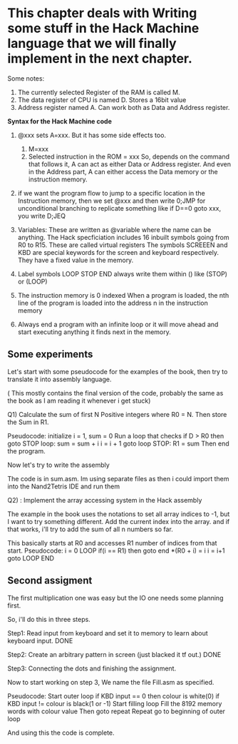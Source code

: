 # This chapter deals with Writing some stuff in the Hack Machine language that we will finally implement in the next chapter. 

Some notes:

1. The currently selected Register of the RAM is called M.
2. The data register of CPU is named D. Stores a 16bit value 
3. Address register named A. Can work both as Data and Address register.

**Syntax for the Hack Machine code**

1. @xxx sets A=xxx. But it has some side effects too.
	1. M=xxx
	2. Selected instruction in the ROM = xxx
	So, depends on the command that follows it, A can act as either Data or Address register.
	And even in the Address part, A can either access the Data memory or the instruction memory.
2. if we want the program flow to jump to a specific location in the Instruction memory, then we set @xxx and then 
	write 0;JMP for unconditional branching
	to replicate something like if D==0 goto xxx, you write D;JEQ

3. Variables:
	These are written as @variable where the name can be anything. 
	The Hack specficiation includes 16 inbuilt symbols going from R0 to R15. These are called virtual registers
	The symbols SCREEEN and KBD are special keywords for the screen and keyboard respectively. They have a fixed value in the memory.

4. Label symbols
	LOOP
	STOP
	END
	always write them within () like (STOP) or (LOOP) 
5. The instruction memory is 0 indexed
	When a program is loaded, the nth line of the program is loaded into the address n in the instruction memory

6. Always end a program with an infinite loop or it will move ahead and start executing anything it finds next in the memory.

## Some experiments
Let's start with some pseudocode for the examples of the book, then try to translate it into assembly language.

( This mostly contains the final version of the code, probably the same as the book as I am reading it whenever i get stuck)


Q1) Calculate the sum of first N Positive integers where R0 = N. Then store the Sum in R1.

Pseudocode:
	initialize i = 1, sum = 0
	Run a loop that checks if D > R0 then goto STOP
	loop:
		sum = sum + i
		i  = i + 1
	goto loop
	STOP: 
		R1 = sum
	Then end the program.

Now let's try to write the assembly

The code is in sum.asm. Im using separate files as then i could import them into the Nand2Tetris IDE and run them 	

Q2) : Implement the array accessing system in the Hack assembly

The example in the book uses the notations to set all array indices to -1, but I want to try something different. Add the current index into the array. and if that works, i'll try to add the sum of all n numbers so far. 

This basically starts at R0 and accesses R1 number of indices from that start. 
Pseudocode: 
	i = 0
	LOOP
	if(i == R1) then goto end
	*(R0 + i) = i
	i = i+1
	goto LOOP
	END




## Second assigment

The first multiplication one was easy but the IO one needs some planning first. 

So, i'll do this in three steps.

Step1: Read input from keyboard and set it to memory to learn about keyboard input. DONE

Step2: Create an arbitrary pattern in screen (just blacked it tf out.) DONE

Step3: Connecting the dots and finishing the assignment.

Now to start working on step 3, 
We name the file Fill.asm as specified.

Pseudocode: 
	Start outer loop
		if KBD input == 0 then colour is white(0)
		if KBD input != colour is black(1 or -1)
		Start filling loop
			Fill the 8192 memory words with colour value
			Then goto repeat
	Repeat
		go to beginning of outer loop

And using this the code is complete. 



